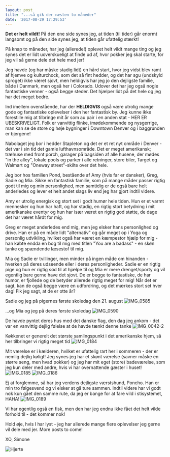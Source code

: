 ```yaml
---
layout: post
title: "...så gik der næsten to måneder"
date: '2017-08-29 17:29:53'
---
```


**Det er helt vildt!** På den ene side synes jeg, at tiden (til tider) går enormt langsomt og på den side synes jeg, at tiden går ufattelig stærkt!

På knap to måneder, har jeg (allerede!) oplevet helt vildt mange ting og jeg synes det er lidt uoverskueligt at finde ud af, hvor pokker jeg skal starte, for jeg vil så gerne dele det hele med jer! 

Jeg havde (og har måske stadig lidt) en hård start, hvor jeg vidst blev ramt af hjemve og kulturchock, som det så fint hedder, og det har sgu (undskyld sproget) ikke været sjovt, men heldigvis har jeg jo den dejligste familie, både i Danmark, men også her i Colorado. Udover det har jeg også nogle fantastiske venner - også begge steder. Det hjælper lidt på det hele og jeg har det meget bedre. 

Ind imellem ovenstående, har der **HELDIGVIS** også være utrolig mange gode og fantastiske oplevelser i  den her fantastisk by. Jeg kunne ikke forestille mig at tilbringe mit år som au pair i en anden stat - HER ER UBESKRIVELIGT. Folk er vanvittig flinke, imødekommende og nysgerrige, man kan se de store og høje bygninger i Downtown Denver og i baggrunden er bjergene! 

Nabolaget jeg bor i hedder Stapleton og det er et ret nyt område i Denver - det var i sin tid det gamle lufthavnsområde. Det er meget amerikansk; træhuse med front porch, garager på bagsiden af alle husene, der mødes "in the alley", lokale pools og parker i alle retninger, store biler, Target og Walmart og "Oneway street"-skilte over det hele.

Jeg bor hos familien Pond, bestående af Amy (hvis far er dansker), Greg, Sadie og Mia. Sikke en fantastisk familie, som på mange måder passer rigtig godt til mig og min personlighed, men samtidig er de også bare helt anderledes og lever et helt andet slags liv end jeg har gjort indtil videre. 

Amy er utrolig energisk og stort set i godt humør hele tiden. Hun er et varmt mennesker og hun har haft, og har stadig, en rigtig stort betydning i mit amerikanske eventyr og hun har især været en rigtig god støtte, de dage det har været hårdt for mig. 

Greg er meget anderledes end mig, men jeg elsker hans personlighed og drive. Han er på en måde lidt "alternativ" og går meget op i Yoga og personlig udvikling, hvilket også har været en kæmpestor hjælp for mig - han købte endda en bog til mig med titlen "You are a badass" - en skøn tanke og spændende læsestof til mig. 

Mia og Sadie er tvillinger, men minder på ingen måde om hinanden - hverken på deres udseende eller i deres personligheder. Sadie er en rigtig pige og hun er rigtig sød til at hjælpe til og Mia er mere drenget/sporty og vil egentlig bare gerne have det sjovt. De er begge to fantastiske, de har humor, er fjollede og de betyder allerede rigtig meget for mig! Når det er sagt, kan de også begge være en udfordring, og det mærkes stort set hver dag! Fik jeg sagt, at de er otte år? 

Sadie og jeg på pigernes første skoledag den 21. august
![IMG_0585](/content/images/2017/08/IMG_0585.JPG)

...og Mia og jeg på deres første skoledag
![IMG_0590](/content/images/2017/08/IMG_0590.JPG)

De havde pyntet deres hus med det danske flag, den dag jeg ankom - det var en vanvittig dejlig følelse at de havde tænkt denne tanke
![IMG_0042-2](/content/images/2017/08/IMG_0042-2.JPG)

Køkkenet er generelt det største samlingspunkt i det amerikanske hjem, så her tilbringer vi rigtig meget tid
![IMG_0184](/content/images/2017/08/IMG_0184.JPG)

Mit værelse er i kælderen, hvilket er ufattelig rart her i sommeren - der er nemlig dejlig køligt! Jeg synes jeg har et skønt værelse (savner måske en større seng, men hvad pokker) og jeg har mit eget (store) badeværelse, som jeg kun deler med andre, hvis vi har overnattende gæster i huset! 
![IMG_0185](/content/images/2017/08/IMG_0185.JPG)
![IMG_0186](/content/images/2017/08/IMG_0186.JPG)

Ej at forglemme, så har jeg verdens dejligste værstshund, Poncho. Han er min tro følgesvend og vi elsker at gå ture sammen. Indtil videre har vi godt nok kun gået den samme rute, da jeg er bange for at fare vild i stisystemet, HAHA!
![IMG_0189](/content/images/2017/08/IMG_0189.JPG)

Vi har egentlig også en fisk, men den har jeg endnu ikke fået det helt vilde forhold til - det kommer nok!


Hold øje, hvis I har lyst - jeg har allerede mange flere oplevelser jeg gerne vil dele med jer. More posts to come! 

XO, Simone

![Hjerte](/content/images/2017/08/Hjerte.jpg)